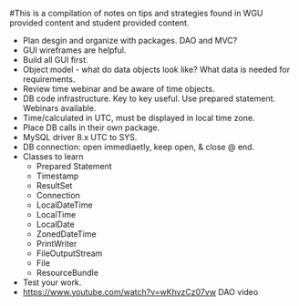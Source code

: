 #This is a compilation of notes on tips and strategies found in WGU provided content and student provided content.

* Plan desgin and organize with packages. DAO and MVC?
* GUI wireframes are helpful.
* Build all GUI first.
* Object model - what do data objects look like? What data is needed for requirements.
* Review time webinar and be aware of time objects.
* DB code infrastructure. Key to key useful. Use prepared statement. Webinars available.
* Time/calculated in UTC, must be displayed in local time zone.
* Place DB calls in their own package.
* MySQL driver 8.x UTC to SYS.
* DB connection: open immediaetly, keep open, & close @ end.
* Classes to learn
  * Prepared Statement
  * Timestamp
  * ResultSet
  * Connection
  * LocalDateTime
  * LocalTime
  * LocalDate
  * ZonedDateTime
  * PrintWriter
  * FileOutputStream
  * File
  * ResourceBundle
* Test your work.
* https://www.youtube.com/watch?v=wKhvzCz07vw DAO video
